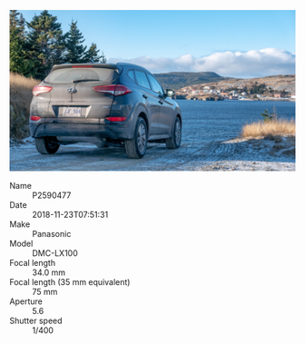 [![P2590477](/photos/hd/P2590477.jpg)](/photos/full/P2590477.jpg?raw=true)

<dl>
  <dt>Name</dt>
  <dd>P2590477</dd>
  <dt>Date</dt>
  <dd>2018-11-23T07:51:31</dd>
  <dt>Make</dt>
  <dd>Panasonic</dd>
  <dt>Model</dt>
  <dd>DMC-LX100</dd>
  <dt>Focal length</dt>
  <dd>34.0 mm</dd>
  <dt>Focal length (35 mm equivalent)</dt>
  <dd>75 mm</dd>
  <dt>Aperture</dt>
  <dd>5.6</dd>
  <dt>Shutter speed</dt>
  <dd>1/400</dd>
</dl>
